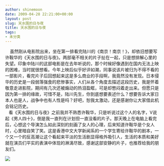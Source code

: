 ```yaml
---
author: shinemoon
date: 2009-04-28 22:21:00+00:00
layout: post
slug: 天水围的日与夜
title: 天水围的日与夜
tags:
- 未分类
---
```


    虽然刚从电影院出来，坐在第一排看完陆川的《南京！南京！》，却依旧想要写许鞍华的《天水围的日与夜》。两部毫不相关的片子扯在一起，只是想排解心里的失望。印象中陆川的这部电影是在去年听说的，那个时候好像遇到在国内无法上映的困难，当时就很想看。今年上映后似乎好评如潮，同事说该片被归为不得不看的一部影片，看完片子后回想起来这是多么商业的手段啊，我竟然没有发现。日本侵华的历史是一段弱落强食的悲惨事实，人们从各个角度去描述这段历史，我是怀着敬意走进影院，期间有几次还被煽动的热泪盈眶，可是却憋闷着走出来。但愿只是因为第一排的缘故，可惜不是，陆川先生，你到底想要表述什么？想要告诉大家日本人也是人，战争中也有人性是吗？好吧，恕我太激动，还是感谢你让大家借此机会铭记历史。  
   看《天水围的日与夜》之前我并不熟悉许鞍华，只是听说过这个人的名字，V说起《男人四十》，倒是我一直列在计划但一直没看的片子。那天晚上在电脑上看完后，心想这个导演怎么如此深刻的刻画了女人的心理，后来知道许鞍华是个女人时，心里暗自笑了笑。这是香港中文大学新闻系的一个学生寄给许鞍华的剧本，一个又一个的反高潮让这个看起来平淡的生活剧显得格外吸引人，生活的本质和美好就在演员们平实的表演中体现的淋漓尽致，感谢这部安静的片子，也推荐给我的朋友们。  
  


![](http://img.zemanta.com/pixy.gif?x-id=8dd0789d-e531-8ceb-9289-67db53e73ffa)
